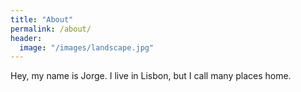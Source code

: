 ```yaml
---
title: "About"
permalink: /about/
header:
  image: "/images/landscape.jpg"
---
```


Hey, my name is Jorge. I live in Lisbon, but I call many places home. 
